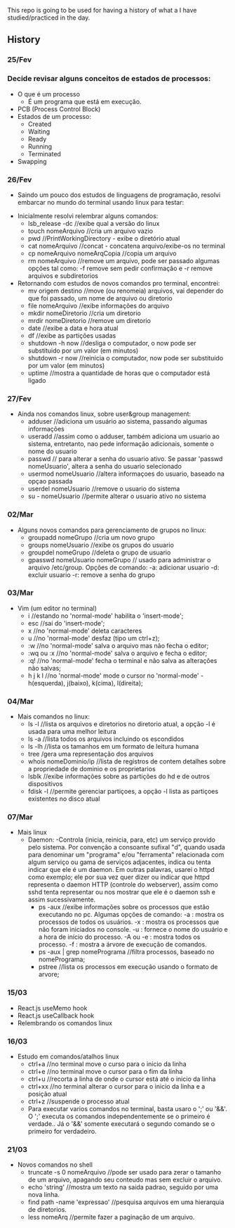 This repo is going to be used for having a history of what a I have studied/practiced in the day.

## History

### 25/Fev

### Decide revisar alguns conceitos de estados de processos:
- O que é um processo 
    - É um programa que está em execução.
- PCB (Process Control Block)
- Estados de um processo:
    - Created
    - Waiting
    - Ready
    - Running
    - Terminated
- Swapping

### 26/Fev

* Saindo um pouco dos estudos de linguagens de programação, resolvi embarcar no mundo do terminal usando linux para testar:
- Inicialmente resolvi relembrar alguns comandos: 
    - lsb_release -dc //exibe qual a versão do linux
    - touch nomeArquivo //cria um arquivo vazio
    - pwd //PrintWorkingDirectory - exibe o diretório atual
    - cat nomeArquivo //concat - concatena arquivo/exibe-os no terminal
    - cp nomeArquivo nomeArqCopia //copia um arquivo
    - rm nomeArquivo //remove um arquivo, pode ser passado algumas opções tal como: -f remove sem pedir confirmação e -r remove arquivos e subdiretorios
- Retornando com estudos de novos comandos pro terminal, encontrei:
    - mv origem destino //move (ou renomeia) arquivos, vai depender do que foi passado, um nome de arquivo ou diretorio
    - file nomeArquivo //exibe informações do arquivo
    - mkdir nomeDiretorio //cria um diretorio
    - mrdir nomeDiretorio //remove um diretorio
    - date //exibe a data e hora atual
    - df //exibe as partições usadas
    - shutdown -h now //desliga o computador, o now pode ser substituido por um valor (em minutos)
    - shutdown -r now //reinicia o computador, now pode ser substituido por um valor (em minutos)
    - uptime //mostra a quantidade de horas que o computador está ligado

### 27/Fev

- Ainda nos comandos linux, sobre user&group management:
    - adduser //adiciona um usuário ao sistema, passando algumas informações
    - useradd //assim como o adduser, também adiciona um usuario ao sistema, entretanto, nao pede informação adicionais, somente o nome do usuario
    - passwd // para alterar a senha do usuario ativo. Se passar 'passwd nomeUsuario', altera a senha do usuario selecionado
    - usermod nomeUsuario //altera informaçoes do usuario, baseado na opçao passada
    - userdel nomeUsuario //remove o usuario do sistema
    - su - nomeUsuario //permite alterar o usuario ativo no sistema

### 02/Mar

- Alguns novos comandos para gerenciamento de grupos no linux:
    - groupadd nomeGrupo //cria um novo grupo
    - groups nomeUsuario //exibe os grupos do usuario
    - groupdel nomeGrupo //deleta o grupo de usuario
    - gpasswd nomeUsuario nomeGrupo // usado para administrar o arquivo /etc/group. Opções de comando:
        -a: adicionar usuario
        -d: excluir usuario
        -r: remove a senha do grupo

### 03/Mar

- Vim (um editor no terminal)
    - i //estando no 'normal-mode' habilita o 'insert-mode';
    - esc //sai do 'insert-mode';
    - x //no 'normal-mode' deleta caracteres
    - u //no 'normal-mode' desfaz (tipo um ctrl+z);
    - :w //no 'normal-mode' salva o arquivo mas não fecha o editor;
    - :wq ou :x //no 'normal-mode' salva o arquivo e fecha o editor;
    - :q! //no 'normal-mode' fecha o terminal e não salva as alterações não salvas;
    - h j k l //no 'normal-mode' mode o cursor no 'normal-mode' - h(esquerda), j(baixo), k(cima), l(direita);

### 04/Mar

- Mais comandos no linux:
    - ls -l //lista os arquivos e diretorios no diretorio atual, a opção -l é usada para uma melhor leitura
    - ls -a //lista todos os arquivos incluindo os escondidos
    - ls -lh //lista os tamanhos em um formato de leitura humana
    - tree /gera uma representação dos arquivos
    - whois nomeDominio/ip //lista de registros de contem detalhes sobre a propriedade de dominio e os proprietarios
    - lsblk //exibe informações sobre as partições do hd e de outros dispositivos
    - fdisk -l //permite gerenciar partiçoes, a opção -l lista as partiçoes existentes no disco atual

### 07/Mar

- Mais linux
    - Daemon: -Controla (inicia, reinicia, para, etc) um serviço provido pelo sistema. Por convenção a consoante sufixal "d", quando usada para denominar um "programa" e/ou "ferramenta" relacionada com algum serviço ou gama de serviços adjacentes, indica ou tenta indicar que ele é um daemon. Em outras palavras, usarei o httpd como exemplo; ele por sua vez quer dizer ou indicar que httpd representa o daemon HTTP (controle do webserver), assim como sshd tenta representar ou nos mostrar que ele é o daemon ssh e assim sucessivamente. 
        - ps -aux //exibe informações sobre os processos que estão executando no pc. Algumas opções de comando:
            -a : mostra os processos de todos os usuários.
            -x : mostra os processos que não foram iniciados no console.
            -u : fornece o nome do usuário e a hora de início do processo.
            -A ou -e : mostra todos os processo.
            -f : mostra a árvore de execução de comandos.
        - ps -aux | grep nomePrograma //filtra processos, baseado no nomePrograma;
        - pstree //lista os processos em execução usando o formato de arvore;

### 15/03

- React.js useMemo hook
- React.js useCallback hook
- Relembrando os comandos linux

### 16/03

- Estudo em comandos/atalhos linux
    - ctrl+a //no terminal move o curso para o inicio da linha
    - ctrl+e //no terminal move o cursor para o fim da linha
    - ctrl+u //recorta a linha de onde o cursor está até o inicio da linha
    - ctrl+xx //no terminal alterar o cursor para o inicio da linha e a posição atual
    - ctrl+z //suspende o processo atual
    - Para executar varios comandos no terminal, basta usaro o ';' ou '&&'. O ';' executa os comandos independentemente se o primeiro é verdade.. Já o '&&' somente executará o segundo comando se o primeiro for verdadeiro.

### 21/03

- Novos comandos no shell
    - truncate -s 0 nomeArquivo //pode ser usado para zerar o tamanho de um arquivo, apagando seu conteudo mas sem excluir o arquivo.
    - echo 'string' //mostra um texto na saida padrao, seguido por uma nova linha.
    - find path -name 'expressao' //pesquisa arquivos em uma hierarquia de diretorios.
    - less nomeArq //permite fazer a paginação de um arquivo.